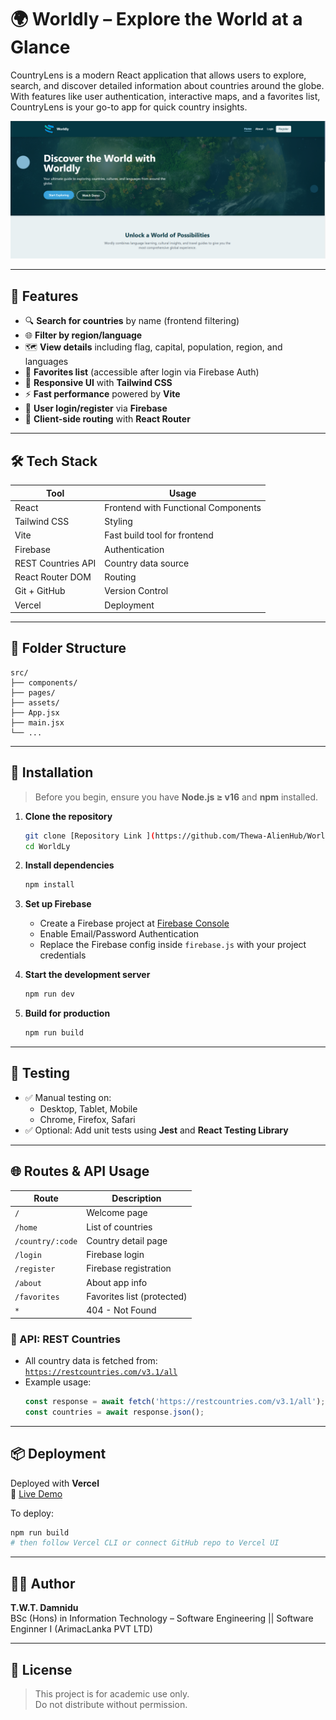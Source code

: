# 🌍 Worldly – Explore the World at a Glance

CountryLens is a modern React application that allows users to explore, search, and discover detailed information about countries around the globe. With features like user authentication, interactive maps, and a favorites list, CountryLens is your go-to app for quick country insights.

![CountryLens Screenshot](./public/Homepage.png)

---

## 🚀 Features

- 🔍 **Search for countries** by name (frontend filtering)
- 🌐 **Filter by region/language**
- 🗺️ **View details** including flag, capital, population, region, and languages
- 💖 **Favorites list** (accessible after login via Firebase Auth)
- 📱 **Responsive UI** with **Tailwind CSS**
- ⚡ **Fast performance** powered by **Vite**
- 🔐 **User login/register** via **Firebase**
- 🧭 **Client-side routing** with **React Router**

---

## 🛠️ Tech Stack

| Tool            | Usage                                |
|-----------------|---------------------------------------|
| React           | Frontend with Functional Components   |
| Tailwind CSS    | Styling                               |
| Vite            | Fast build tool for frontend          |
| Firebase        | Authentication                        |
| REST Countries API | Country data source               |
| React Router DOM| Routing                               |
| Git + GitHub    | Version Control                       |
| Vercel          | Deployment                            |

---

## 📂 Folder Structure

```
src/
├── components/
├── pages/
├── assets/
├── App.jsx
├── main.jsx
└── ...
```

---

## 🔧 Installation

> Before you begin, ensure you have **Node.js ≥ v16** and **npm** installed.

1. **Clone the repository**
   ```bash
   git clone [Repository Link ](https://github.com/Thewa-AlienHub/WorldLy)
   cd WorldLy
   ```

2. **Install dependencies**
   ```bash
   npm install
   ```

3. **Set up Firebase**
   - Create a Firebase project at [Firebase Console](https://console.firebase.google.com/)
   - Enable Email/Password Authentication
   - Replace the Firebase config inside `firebase.js` with your project credentials

4. **Start the development server**
   ```bash
   npm run dev
   ```

5. **Build for production**
   ```bash
   npm run build
   ```

---

## 🧪 Testing

- ✅ Manual testing on:
  - Desktop, Tablet, Mobile
  - Chrome, Firefox, Safari
- ✅ Optional: Add unit tests using **Jest** and **React Testing Library**

---

## 🌐 Routes & API Usage

| Route               | Description                                |
|--------------------|--------------------------------------------|
| `/`                | Welcome page                               |
| `/home`            | List of countries                          |
| `/country/:code`   | Country detail page                        |
| `/login`           | Firebase login                             |
| `/register`        | Firebase registration                      |
| `/about`           | About app info                             |
| `/favorites`       | Favorites list (protected)                 |
| `*`                | 404 - Not Found                            |

### 🔗 API: REST Countries

- All country data is fetched from:  
  [`https://restcountries.com/v3.1/all`](https://restcountries.com/v3.1/all)
- Example usage:
  ```js
  const response = await fetch('https://restcountries.com/v3.1/all');
  const countries = await response.json();
  ```

---

## 📦 Deployment

Deployed with **Vercel**  
🔗 [Live Demo](https://world-ly.vercel.app/)

To deploy:
```bash
npm run build
# then follow Vercel CLI or connect GitHub repo to Vercel UI
```

---

## 👨‍🎓 Author

**T.W.T. Damnidu**  
BSc (Hons) in Information Technology – Software Engineering || Software Enginner I (ArimacLanka PVT LTD) 

---

## 📜 License

> This project is for academic use only.  
> Do not distribute without permission.